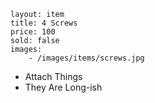 ```
layout: item
title: 4 Screws
price: 100
sold: false
images:
    - /images/items/screws.jpg
```

* Attach Things
* They Are Long-ish
